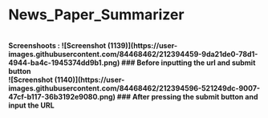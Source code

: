 # News_Paper_Summarizer
<br>
<b>Screenshoots : <b>
![Screenshot (1139)](https://user-images.githubusercontent.com/84468462/212394459-9da21de0-78d1-4944-ba4c-1945374dd9b1.png)
### Before inputting the url and submit button
<br>
![Screenshot (1140)](https://user-images.githubusercontent.com/84468462/212394596-521249dc-9007-47cf-b117-36b3192e9080.png)
### After pressing the submit button and input the URL


